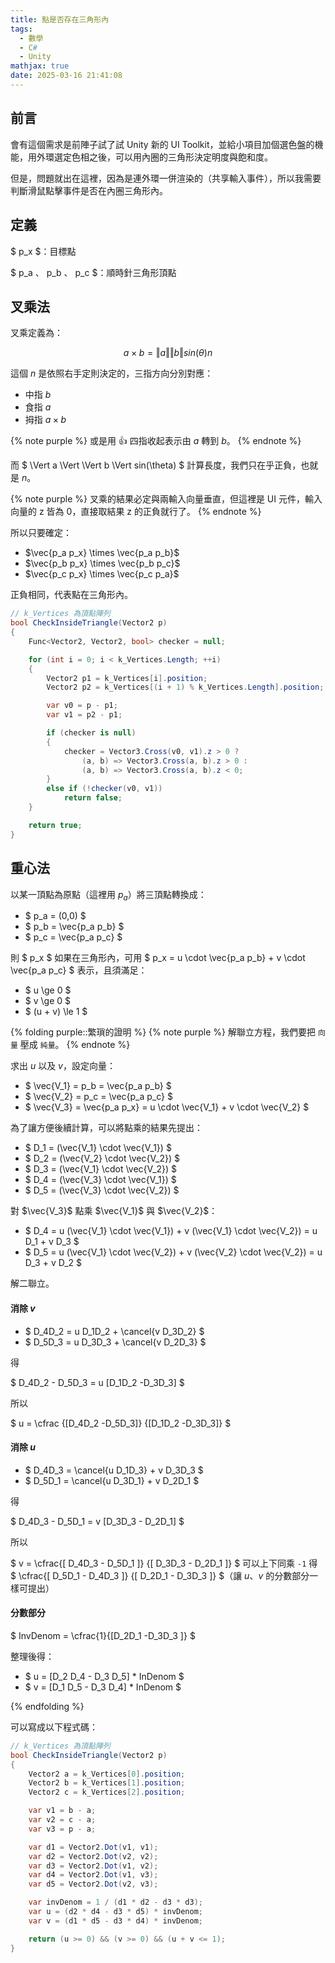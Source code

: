 ```yaml
---
title: 點是否存在三角形內
tags:
  - 數學
  - C#
  - Unity
mathjax: true
date: 2025-03-16 21:41:08
---
```



## 前言

會有這個需求是前陣子試了試 Unity 新的 UI Toolkit，並給小項目加個選色盤的機能，用外環選定色相之後，可以用內圈的三角形決定明度與飽和度。

但是，問題就出在這裡，因為是連外環一併渲染的（共享輸入事件），所以我需要判斷滑鼠點擊事件是否在內圈三角形內。

## 定義

$ p_x $：目標點

$ p_a $、$ p_b $、$ p_c $：順時針三角形頂點

## 叉乘法

叉乘定義為：

$$
a \times b= \Vert a \Vert \Vert b \Vert sin(\theta) n
$$

這個 $n$ 是依照右手定則決定的，三指方向分別對應：

- 中指 $b$
- 食指 $a$
- 拇指 $a \times b$

{% note purple %}
或是用 👍 四指收起表示由 $a$ 轉到 $b$。
{% endnote %}

而 $ \Vert a \Vert \Vert b \Vert sin(\theta) $ 計算長度，我們只在乎正負，也就是 $n$。

{% note purple %}
叉乘的結果必定與兩輸入向量垂直，但這裡是 UI 元件，輸入向量的 z 皆為 0，直接取結果 z 的正負就行了。
{% endnote %}

所以只要確定：

- $\vec{p_a p_x} \times \vec{p_a p_b}$
- $\vec{p_b p_x} \times \vec{p_b p_c}$
- $\vec{p_c p_x} \times \vec{p_c p_a}$

正負相同，代表點在三角形內。

```C#
// k_Vertices 為頂點陣列
bool CheckInsideTriangle(Vector2 p)
{
    Func<Vector2, Vector2, bool> checker = null;

    for (int i = 0; i < k_Vertices.Length; ++i)
    {
        Vector2 p1 = k_Vertices[i].position;
        Vector2 p2 = k_Vertices[(i + 1) % k_Vertices.Length].position;

        var v0 = p - p1;
        var v1 = p2 - p1;

        if (checker is null)
        {
            checker = Vector3.Cross(v0, v1).z > 0 ?
                (a, b) => Vector3.Cross(a, b).z > 0 :
                (a, b) => Vector3.Cross(a, b).z < 0;
        }
        else if (!checker(v0, v1))
            return false;
    }

    return true;
}
```

## 重心法

以某一頂點為原點（這裡用 $p_a$）將三頂點轉換成：

- $ p_a = (0,0) $
- $ p_b = \vec{p_a p_b} $
- $ p_c = \vec{p_a p_c} $

則 $ p_x $ 如果在三角形內，可用 $ p_x = u \cdot \vec{p_a p_b} + v \cdot \vec{p_a p_c} $ 表示，且須滿足：

- $ u \ge 0 $
- $ v \ge 0 $
- $ (u + v) \le 1 $

{% folding purple::繁瑣的證明 %}
{% note purple %}
解聯立方程，我們要把 `向量` 壓成 `純量`。
{% endnote %}

求出 $u$ 以及 $v$，設定向量：

- $ \vec{V_1} = p_b = \vec{p_a p_b} $
- $ \vec{V_2} = p_c = \vec{p_a p_c} $
- $ \vec{V_3} = \vec{p_a p_x} = u \cdot \vec{V_1} + v \cdot \vec{V_2} $

為了讓方便後續計算，可以將點乘的結果先提出：

- $ D_1 = (\vec{V_1} \cdot \vec{V_1}) $
- $ D_2 = (\vec{V_2} \cdot \vec{V_2}) $
- $ D_3 = (\vec{V_1} \cdot \vec{V_2}) $
- $ D_4 = (\vec{V_3} \cdot \vec{V_1}) $
- $ D_5 = (\vec{V_3} \cdot \vec{V_2}) $

對 $\vec{V_3}$ 點乘 $\vec{V_1}$ 與 $\vec{V_2}$：

- $ D_4 = u (\vec{V_1} \cdot \vec{V_1}) + v (\vec{V_1} \cdot \vec{V_2}) = u D_1 + v D_3 $
- $ D_5 = u (\vec{V_1} \cdot \vec{V_2}) + v (\vec{V_2} \cdot \vec{V_2}) = u D_3 + v D_2 $

解二聯立。

#### 消除 $v$

- $ D_4D_2 = u D_1D_2 + \cancel{v D_3D_2} $
- $ D_5D_3 = u D_3D_3 + \cancel{v D_2D_3} $

得

$
D_4D_2 - D_5D_3 = u [D_1D_2 -D_3D_3]
$

所以

$
u =
\cfrac
{[D_4D_2 -D_5D_3]}
{[D_1D_2 -D_3D_3]}
$

#### 消除 $u$

- $ D_4D_3 = \cancel{u D_1D_3} + v D_3D_3 $
- $ D_5D_1 = \cancel{u D_3D_1} + v D_2D_1 $

得

$
D_4D_3 - D_5D_1 =
v [D_3D_3 - D_2D_1] $

所以

$
v =
\cfrac{[
D_4D_3 -
D_5D_1
]}
{[
D_3D_3 -
D_2D_1
]}
$ 可以上下同乘 `-1` 得 $
\cfrac{[
D_5D_1 -
D_4D_3
]}
{[
D_2D_1 -
D_3D_3 
]}
$（讓 $u$、$v$ 的分數部分一樣可提出）

#### 分數部分

$
InvDenom = \cfrac{1}{[D_2D_1 -D_3D_3 ]}
$

整理後得：

- $ u = [D_2 D_4 - D_3 D_5] \* InDenom $
- $ v = [D_1 D_5 - D_3 D_4] \* InDenom $

{% endfolding %}

可以寫成以下程式碼：

```C#
// k_Vertices 為頂點陣列
bool CheckInsideTriangle(Vector2 p)
{
    Vector2 a = k_Vertices[0].position;
    Vector2 b = k_Vertices[1].position;
    Vector2 c = k_Vertices[2].position;

    var v1 = b - a;
    var v2 = c - a;
    var v3 = p - a;

    var d1 = Vector2.Dot(v1, v1);
    var d2 = Vector2.Dot(v2, v2);
    var d3 = Vector2.Dot(v1, v2);
    var d4 = Vector2.Dot(v1, v3);
    var d5 = Vector2.Dot(v2, v3);

    var invDenom = 1 / (d1 * d2 - d3 * d3);
    var u = (d2 * d4 - d3 * d5) * invDenom;
    var v = (d1 * d5 - d3 * d4) * invDenom;

    return (u >= 0) && (v >= 0) && (u + v <= 1);
}
```

